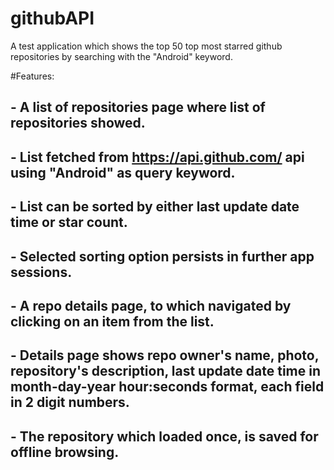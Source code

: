 # githubAPI
A test application which shows the top 50 top most starred github repositories by searching with the "Android" keyword.

#Features:
## - A list of repositories page where list of repositories showed.
## - List fetched from https://api.github.com/ api using "Android" as query keyword.
## - List can be sorted by either last update date time or star count.
## - Selected sorting option persists in further app sessions.
## - A repo details page, to which navigated by clicking on an item from the list.
## - Details page shows repo owner's name, photo, repository's description, last update date time in month-day-year hour:seconds format, each field in 2 digit numbers.
## - The repository which loaded once, is saved for offline browsing.
